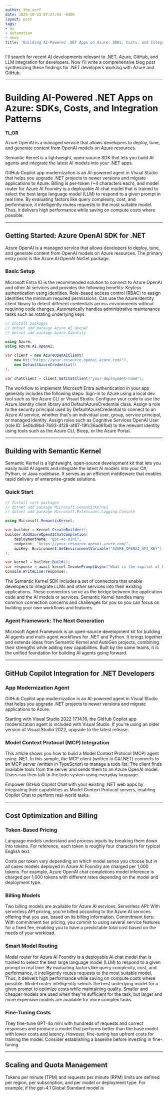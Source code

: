 ```yaml
---
author: the.serf
date: 2025-10-23 07:27:54 -0400
layout: post
tags:
- ai
- automation
- news
title: 'Building AI-Powered .NET Apps on Azure: SDKs, Costs, and Integration Patterns'
---
```


I'll search for recent AI developments relevant to .NET, Azure, GitHub, and LLM integration for developers.
Now I'll write a comprehensive blog post synthesizing these findings for .NET developers working with Azure and GitHub.

---

# Building AI-Powered .NET Apps on Azure: SDKs, Costs, and Integration Patterns

**TL;DR**


Azure OpenAI is a managed service that allows developers to deploy, tune, and generate content from OpenAI models on Azure resources.
 
Semantic Kernel is a lightweight, open-source SDK that lets you build AI agents and integrate the latest AI models into your .NET apps.
 
GitHub Copilot app modernization is an AI-powered agent in Visual Studio that helps you upgrade .NET projects to newer versions and migrate applications to Azure.
 Billing is per-token (~4 characters each), and 
model router for Azure AI Foundry is a deployable AI chat model that is trained to select the best large language model (LLM) to respond to a given prompt in real time. By evaluating factors like query complexity, cost, and performance, it intelligently routes requests to the most suitable model. Thus, it delivers high performance while saving on compute costs where possible.


---

## Getting Started: Azure OpenAI SDK for .NET


Azure OpenAI is a managed service that allows developers to deploy, tune, and generate content from OpenAI models on Azure resources.
 The primary entry point is the Azure.AI.OpenAI NuGet package.

### Basic Setup


Microsoft Entra ID is the recommended solution to connect to Azure OpenAI and other AI services and provides the following benefits: Keyless authentication using identities. Role-based access control (RBAC) to assign identities the minimum required permissions. Can use the Azure.Identity client library to detect different credentials across environments without requiring code changes. Automatically handles administrative maintenance tasks such as rotating underlying keys.


```csharp
// Install packages
// dotnet add package Azure.AI.OpenAI
// dotnet add package Azure.Identity

using Azure;
using Azure.AI.OpenAI;

var client = new AzureOpenAIClient(
    new Uri("https://your-resource.openai.azure.com/"),
    new DefaultAzureCredential()
);

var chatClient = client.GetChatClient("your-deployment-name");
```


The workflow to implement Microsoft Entra authentication in your app generally includes the following steps: Sign-in to Azure using a local dev tool such as the Azure CLI or Visual Studio. Configure your code to use the Azure.Identity client library and DefaultAzureCredential class. Assign a role to the security principal used by DefaultAzureCredential to connect to an Azure AI service, whether that's an individual user, group, service principal, or managed identity. Assign roles such as Cognitive Services OpenAI User (role ID: 5e0bd9bd-7b93-4f28-af87-19fc36ad61bd) to the relevant identity using tools such as the Azure CLI, Bicep, or the Azure Portal.


---

## Building with Semantic Kernel


Semantic Kernel is a lightweight, open-source development kit that lets you easily build AI agents and integrate the latest AI models into your C#, Python, or Java codebase. It serves as an efficient middleware that enables rapid delivery of enterprise-grade solutions.


### Quick Start

```csharp
// Install core packages
// dotnet add package Microsoft.SemanticKernel
// dotnet add package Microsoft.Extensions.Logging.Console

using Microsoft.SemanticKernel;

var builder = Kernel.CreateBuilder();
builder.AddAzureOpenAIChatCompletion(
    deploymentName: "gpt-4o-mini",
    endpoint: "https://your-resource.openai.azure.com/",
    apiKey: Environment.GetEnvironmentVariable("AZURE_OPENAI_API_KEY")
);

var kernel = builder.Build();
var response = await kernel.InvokePromptAsync("What is the capital of France?");
Console.WriteLine(response);
```


The Semantic Kernel SDK includes a set of connectors that enable developers to integrate LLMs and other services into their existing applications. These connectors serve as the bridge between the application code and the AI models or services. Semantic Kernel handles many common connection concerns and challenges for you so you can focus on building your own workflows and features.


### Agent Framework: The Next Generation


Microsoft Agent Framework is an open-source development kit for building AI agents and multi-agent workflows for .NET and Python. It brings together and extends ideas from Semantic Kernel and AutoGen projects, combining their strengths while adding new capabilities. Built by the same teams, it is the unified foundation for building AI agents going forward.


---

## GitHub Copilot Integration for .NET Developers

### App Modernization Agent


GitHub Copilot app modernization is an AI-powered agent in Visual Studio that helps you upgrade .NET projects to newer versions and migrate applications to Azure.
 
Starting with Visual Studio 2022 17.14.16, the GitHub Copilot app modernization agent is included with Visual Studio. If you're using an older version of Visual Studio 2022, upgrade to the latest release.


### Model Context Protocol (MCP) Integration


This article shows you how to build a Model Context Protocol (MCP) agent using .NET. In this sample, the MCP client (written in C#/.NET) connects to an MCP server (written in TypeScript) to manage a todo list. The client finds available tools from the server and sends them to an Azure OpenAI model. Users can then talk to the todo system using everyday language.



Empower GitHub Copilot Chat with your existing .NET web apps by integrating their capabilities as Model Context Protocol servers, enabling Copilot Chat to perform real-world tasks.


---

## Cost Optimization and Billing

### Token-Based Pricing


Language models understand and process inputs by breaking them down into tokens. For reference, each token is roughly four characters for typical English text.
 
Costs per token vary depending on which model series you choose but in all cases models deployed in Azure AI Foundry are charged per 1,000 tokens. For example, Azure OpenAI chat completions model inference is charged per 1,000 tokens with different rates depending on the model and deployment type.


### Billing Models


Two billing models are available for Azure AI services: Serverless API: With serverless API pricing, you're billed according to the Azure AI services offering that you use, based on its billing information. Commitment tiers: With commitment tier pricing, you commit to using several service features for a fixed fee, enabling you to have a predictable total cost based on the needs of your workload.


### Smart Model Routing


Model router for Azure AI Foundry is a deployable AI chat model that is trained to select the best large language model (LLM) to respond to a given prompt in real time. By evaluating factors like query complexity, cost, and performance, it intelligently routes requests to the most suitable model. Thus, it delivers high performance while saving on compute costs where possible. Model router intelligently selects the best underlying model for a given prompt to optimize costs while maintaining quality. Smaller and cheaper models are used when they're sufficient for the task, but larger and more expensive models are available for more complex tasks.


### Fine-Tuning Costs


They fine-tune GPT-4o mini with hundreds of requests and correct responses and produce a model that performs better than the base model with lower costs and latency.
 However, 
fine-tuning has upfront costs for training the model.
 Consider establishing a baseline before investing in fine-tuning.

---

## Scaling and Quota Management


Tokens per minute (TPM) and requests per minute (RPM) limits are defined per region, per subscription, and per model or deployment type. For example, if the gpt-4.1 Global Standard model is